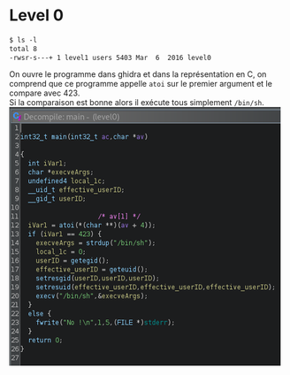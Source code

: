 # Level 0
```
$ ls -l
total 8
-rwsr-s---+ 1 level1 users 5403 Mar  6  2016 level0
```
On ouvre le programme dans ghidra et dans la représentation en C, on comprend que ce programme appelle `atoi` sur le premier argument et le compare avec 423.
<br/>
Si la comparaison est bonne alors il exécute tous simplement `/bin/sh`.
![ghidra](./ghidra.png)